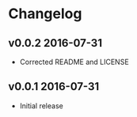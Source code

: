 # Changelog

## v0.0.2 2016-07-31

  * Corrected README and LICENSE

## v0.0.1 2016-07-31

  * Initial release
